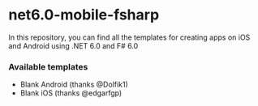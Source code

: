 # net6.0-mobile-fsharp

In this repository, you can find all the templates for creating apps on iOS and Android using .NET 6.0 and F# 6.0

### Available templates
- Blank Android (thanks @Dolfik1)
- Blank iOS (thanks @edgarfgp)
